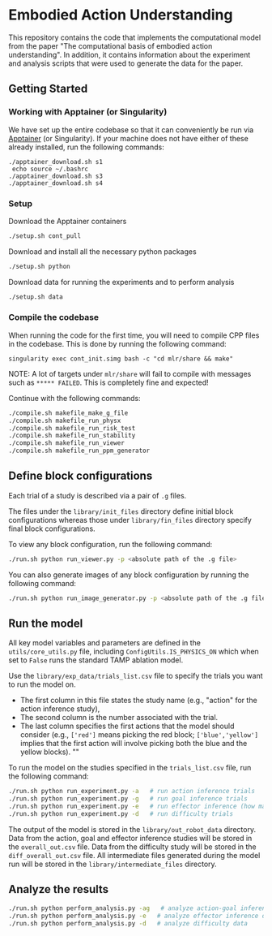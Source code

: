 # Embodied Action Understanding
This repository contains the code that implements the computational model from the paper "The computational basis of embodied action understanding".
In addition, it contains information about the experiment and analysis scripts that were used to generate the data for the paper.

## Getting Started

### Working with Apptainer (or Singularity)
We have set up the entire codebase so that it can conveniently be run via 
[Apptainer](https://apptainer.org/docs/user/main/introduction.html) (or Singularity). If your machine does not 
have either of these already installed, run the following commands:
```
./apptainer_download.sh s1
 echo source ~/.bashrc
./apptainer_download.sh s3
./apptainer_download.sh s4
```


### Setup
Download the Apptainer containers
```bash
./setup.sh cont_pull  
```

Download and install all the necessary python packages
```bash
./setup.sh python
```

Download data for running the experiments and to perform analysis
```bash
./setup.sh data
```

### Compile the codebase
When running the code for the first time, you will need to compile CPP files in the codebase. 
This is done by running the following command:
```
singularity exec cont_init.simg bash -c "cd mlr/share && make"
```
NOTE: A lot of targets under `mlr/share` will fail to compile with messages such as `***** FAILED`. This is completely fine and expected!

Continue with the following commands:
```bash
./compile.sh makefile_make_g_file
./compile.sh makefile_run_physx
./compile.sh makefile_run_risk_test
./compile.sh makefile_run_stability
./compile.sh makefile_run_viewer
./compile.sh makefile_run_ppm_generator
```

## Define block configurations
Each trial of a study is described via a pair of `.g` files. 

The files under the `library/init_files` directory define initial block configurations 
whereas those under `library/fin_files` directory specify final block configurations.

To view any block configuration, run the following command:
```bash
./run.sh python run_viewer.py -p <absolute path of the .g file>
```

You can also generate images of any block configuration by running the following command:
```bash
./run.sh python run_image_generator.py -p <absolute path of the .g file> -i
```


## Run the model
All key model variables and parameters are defined in the `utils/core_utils.py` file, 
including `ConfigUtils.IS_PHYSICS_ON` which when set to `False` runs the standard TAMP ablation model.

Use the `library/exp_data/trials_list.csv` file to specify the trials you want to run the model on. 
- The first column in this file states the study name (e.g., "action" for the action inference study), 
- The second column is the number associated with the trial. 
- The last column specifies the first actions that the model should consider (e.g., `['red']` means picking the red block; `['blue','yellow']` implies that the first action will involve picking both the blue and the yellow blocks). ""

To run the model on the studies specified in the `trials_list.csv` file, run the following command:
```bash
./run.sh python run_experiment.py -a   # run action inference trials
./run.sh python run_experiment.py -g   # run goal inference trials
./run.sh python run_experiment.py -e   # run effector inference (how many hands) trials
./run.sh python run_experiment.py -d   # run difficulty trials
```

The output of the model is stored in the `library/out_robot_data` directory. 
Data from the action, goal and effector inference studies will be stored in the `overall_out.csv` file.
Data from the difficulty study will be stored in the `diff_overall_out.csv` file.
All intermediate files generated during the model run will be stored in the `library/intermediate_files` directory.

## Analyze the results
```bash
./run.sh python perform_analysis.py -ag   # analyze action-goal inference data
./run.sh python perform_analysis.py -e   # analyze effector inference data
./run.sh python perform_analysis.py -d   # analyze difficulty data
```
